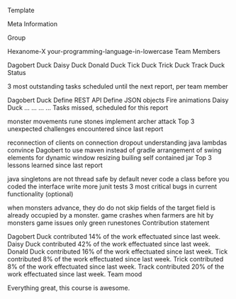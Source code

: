 Template

Meta Information

Group

Hexanome-X
your-programming-language-in-lowercase
Team Members

Dagobert Duck
Daisy Duck
Donald Duck
Tick Duck
Trick Duck
Track Duck
Status

3 most outstanding tasks scheduled until the next report, per team member

Dagobert Duck
Define REST API
Define JSON objects
Fire animations
Daisy Duck
...
...
...
...
Tasks missed, scheduled for this report

monster movements
rune stones
implement archer attack
Top 3 unexpected challenges encountered since last report

reconnection of clients on connection dropout
understanding java lambdas
convince Dagobert to use maven instead of gradle
arrangement of swing elements for dynamic window resizing
builing self contained jar
Top 3 lessons learned since last report

java singletons are not thread safe by default
never code a class before you coded the interface
write more junit tests
3 most critical bugs in current functionality (optional)

when monsters advance, they do do not skip fields of the target field is already occupied by a monster.
game crashes when farmers are hit by monsters
game issues only green runestones
Contribution statement

Dagobert Duck contributed 14% of the work effectuated since last week.
Daisy Duck contributed 42% of the work effectuated since last week.
Donald Duck contributed 16% of the work effectuated since last week.
Tick contributed 8% of the work effectuated since last week.
Trick contributed 8% of the work effectuated since last week.
Track contributed 20% of the work effectuated since last week.
Team mood

Everything great, this course is awesome.
